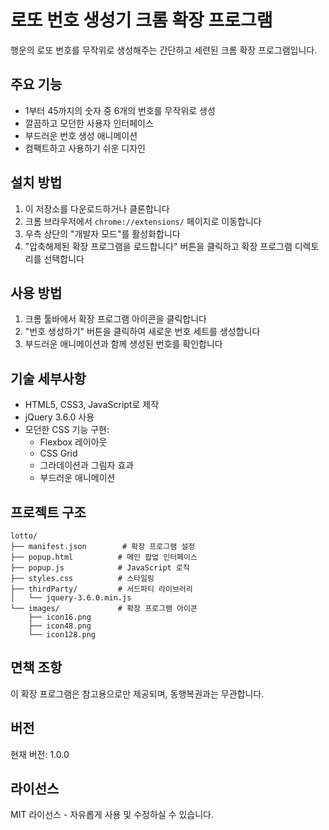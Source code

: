# 로또 번호 생성기 크롬 확장 프로그램

행운의 로또 번호를 무작위로 생성해주는 간단하고 세련된 크롬 확장 프로그램입니다.

## 주요 기능

- 1부터 45까지의 숫자 중 6개의 번호를 무작위로 생성
- 깔끔하고 모던한 사용자 인터페이스
- 부드러운 번호 생성 애니메이션
- 컴팩트하고 사용하기 쉬운 디자인

## 설치 방법

1. 이 저장소를 다운로드하거나 클론합니다
2. 크롬 브라우저에서 `chrome://extensions/` 페이지로 이동합니다
3. 우측 상단의 "개발자 모드"를 활성화합니다
4. "압축해제된 확장 프로그램을 로드합니다" 버튼을 클릭하고 확장 프로그램 디렉토리를 선택합니다

## 사용 방법

1. 크롬 툴바에서 확장 프로그램 아이콘을 클릭합니다
2. "번호 생성하기" 버튼을 클릭하여 새로운 번호 세트를 생성합니다
3. 부드러운 애니메이션과 함께 생성된 번호를 확인합니다

## 기술 세부사항

- HTML5, CSS3, JavaScript로 제작
- jQuery 3.6.0 사용
- 모던한 CSS 기능 구현:
  - Flexbox 레이아웃
  - CSS Grid
  - 그라데이션과 그림자 효과
  - 부드러운 애니메이션

## 프로젝트 구조

```
lotto/
├── manifest.json        # 확장 프로그램 설정
├── popup.html          # 메인 팝업 인터페이스
├── popup.js            # JavaScript 로직
├── styles.css          # 스타일링
├── thirdParty/         # 서드파티 라이브러리
│   └── jquery-3.6.0.min.js
└── images/             # 확장 프로그램 아이콘
    ├── icon16.png
    ├── icon48.png
    └── icon128.png
```

## 면책 조항

이 확장 프로그램은 참고용으로만 제공되며, 동행복권과는 무관합니다.

## 버전

현재 버전: 1.0.0

## 라이선스

MIT 라이선스 - 자유롭게 사용 및 수정하실 수 있습니다.
